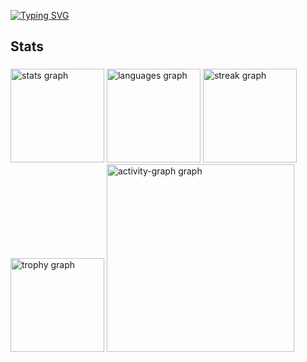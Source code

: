 [![Typing SVG](https://readme-typing-svg.herokuapp.com/?color=00bfbf&size=35&center=true&vCenter=true&width=1000&lines=Hello,+my+name+is+Guilherme+Monteiro+Sant'anna;I'm+19+years+old;I+´m+from+Brazil,+SP;I'm+studying+Cybersecurity+in+University+São+Judas;Be+Welcome!+:%29)](https://git.io/typing-svg)


<h2 align="left">Stats</h2>

###

<div align="left">
  <img src="https://github-readme-stats.vercel.app/api?username=guilhermesantanna711&hide_title=false&hide_rank=false&show_icons=true&include_all_commits=true&count_private=true&disable_animations=false&theme=gruvbox&locale=en&hide_border=false&order=1" height="150" alt="stats graph"  />
  <img src="https://github-readme-stats.vercel.app/api/top-langs?username=guilhermesantanna711&locale=en&hide_title=false&layout=compact&card_width=320&langs_count=5&theme=gruvbox&hide_border=false&order=2" height="150" alt="languages graph"  />
  <img src="https://streak-stats.demolab.com?user=guilhermesantanna711&locale=en&mode=daily&theme=gruvbox&hide_border=false&border_radius=5&order=3" height="150" alt="streak graph"  />
  <img src="https://github-profile-trophy.vercel.app?username=guilhermesantanna711&theme=gruvbox&column=-1&row=1&margin-w=8&margin-h=8&no-bg=false&no-frame=false&order=4" height="150" alt="trophy graph"  />
  <img src="https://github-readme-activity-graph.vercel.app/graph?username=guilhermesantanna711&radius=16&theme=gruvbox&area=true&order=5" height="300" alt="activity-graph graph"  />
</div>

###





